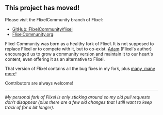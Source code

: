 
## This project has moved!

Please visit the FlixelCommunity branch of Flixel:

 * [GitHub: FlixelCommunity/flixel](https://github.com/FlixelCommunity/flixel)
 * [FlixelCommunity.org](http://flixelcommunity.org/)

Flixel Community was born as a healthy fork of Flixel. It is not supposed to replace Flixel or to compete with it, but to co-exist. [Adam](http://twitter.com/AdamAtomic) (Flixel's author) encouraged us to grow a community version and maintain it to our heart's content, even offering it as an alternative to Flixel.

That version of Flixel contains all the bug fixes in my fork, plus [many, many more](https://github.com/FlixelCommunity/flixel/blob/dev/CHANGELOG.md)!

Contributors are always welcome!

------------------

_My personal fork of Flixel is only sticking around so my old pull requests don't disappear (plus there are a few old changes that I still want to keep track of for a bit longer)._


